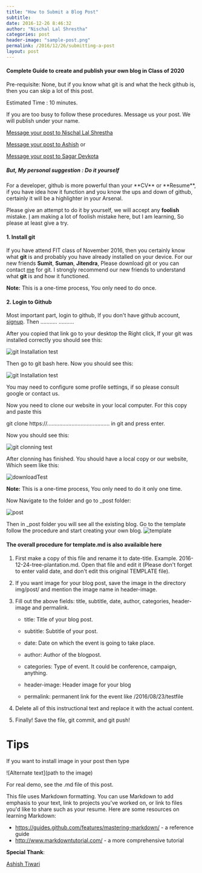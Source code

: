 ```yaml
---
title: "How to Submit a Blog Post"
subtitle: 
date: 2016-12-26 8:46:32
author: "Nischal Lal Shrestha"
categories: post
header-image: "sample-post.png"
permalink: /2016/12/26/submitting-a-post
layout: post
---
```


<h4>Complete Guide to create and publish your own blog in Class of 2020</h4>

Pre-requisite: None, but if you know what git is and what the heck github is, then you can skip a lot of this post.

Estimated Time : 10 minutes.

If you are too busy to follow  these procedures. Message us your post. We will publish under your name. 

[Message your post to Nischal Lal Shrestha](https://www.facebook.com/aakrist36) 

[Message your post to Ashish](https://www.facebook.com/megamindat) or

[Message your post to Sagar Devkota](https://facebook.com/sagardev1998)

<h5>But, My personal suggestion : Do it yourself</h5>
For a developer, github is more powerful than your **CV** or **Resume**, if you have idea how it function and you know the ups and down of github, certainly it will be a highlighter in your Arsenal.

Please give an attempt to do it by yourself,  we will accept any **foolish** mistake. [I](https://www.facebook.com/aakrist36) am making a lot of foolish mistake here, but I am learning, So please at least give a try.

<h4>1. Install git</h4>


If you have attend FIT class of November 2016, then you certainly know what **git** is and probably you have already installed on your device. For our new friends **Sumit**, **Suman**, **Jitendra**, Please download git or you can contact [me](https://www.facebook.com/aakrist36) for git. I strongly recommend our new friends to understand what **git** is and how it functioned.


**Note:** This is a one-time process, You only need to do once.

<h4>2. Login to Github</h4>

Most important part, login to github, If you don't have github account, [signup](https://www.github.io).
Then ...........
..........


After you copied that link go to your desktop the Right click, If your git was installed correctly you should see this:

![git Installation test](/img/post/post-bg-02.jpg)

Then go to git bash here. Now you should see this:

![git Installation test](/img/post/bg-post-03.jpg)

You may need to configure some profile settings, if so please consult google or contact us.

Now you need to clone our website in your local computer.
For this copy and paste this 

git clone https://.........................................  in git and press enter.

Now you should see this:

![git clonning test](/img/post/clonning.jpg)

After clonning has finished. You should have a local copy or our website, Which seem like this:

![downloadTest](/img/post/download.jpg)

**Note:** This is a one-time process, You only need to do it only one time.

Now Navigate to the folder and go to _post folder:

![post](/img/post/post.jpg)

Then in _post folder you will see all the existing blog.
Go to the template follow the procedure and  start creating your own blog.
![template](/img/post/template.jpg)



<h4>The overall procedure for template.md is also availaible here</h4>

1.	First make a copy of this file and rename it to date-title. Example. 2016-12-24-tree-plantation.md. 
    Open that file and edit it (Please don't forget to enter valid date, and don't edit this original TEMPLATE file).

2.	If you want image for your blog post, save the image in the directory img/post/ and mention the image name in header-image.

3. 	Fill out the above fields: title, subtitle, date, author, categories, header-image and permalink.
    
	- title: Title of your blog post.  
    
	- subtitle: Subtitle of your post.
	
	- date: Date on which the event is going to take place.
	
	- author: Author of the blogpost.
    
	- categories: Type of event. It could be conference, campaign, anything.
    
	- header-image: Header image for your blog

	- permalink: permanent link for the event like /2016/08/23/testfile

4. 	Delete all of this instructional text and replace it with the actual content.

5. 	Finally! Save the file, git commit, and git push!

# Tips

If you want to install image in your post then type
  <p>![Alternate text](path to the image)</p>
  
  For real demo, see the .md file of this post.

This file uses Markdown formatting. You can use Markdown to add emphasis
to your text, link to projects you've worked on, or link to files you'd like to
share such as your resume. Here are some resources on learning Markdown:
  - https://guides.github.com/features/mastering-markdown/ - a reference
    guide
  - http://www.markdowntutorial.com/ - a more comprehensive tutorial
  
  
 **Special** **Thank**:
 
 [Ashish Tiwari](https://www.facebook.com/megamindat)